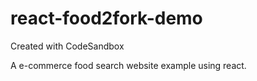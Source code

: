 # react-food2fork-demo
Created with CodeSandbox

A e-commerce food search website example using react.
